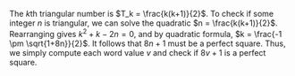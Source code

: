 The $k$th triangular number is $T_k = \frac{k(k+1)}{2}$. To check if some integer $n$ is triangular, we can solve the quadratic $n = \frac{k(k+1)}{2}$. Rearranging gives $k^2 + k - 2n = 0$, and by quadratic formula, $k = \frac{-1 \pm \sqrt{1+8n}}{2}$. It follows that $8n+1$ must be a perfect square. Thus, we simply compute each word value $v$ and check if $8v+1$ is a perfect square.
